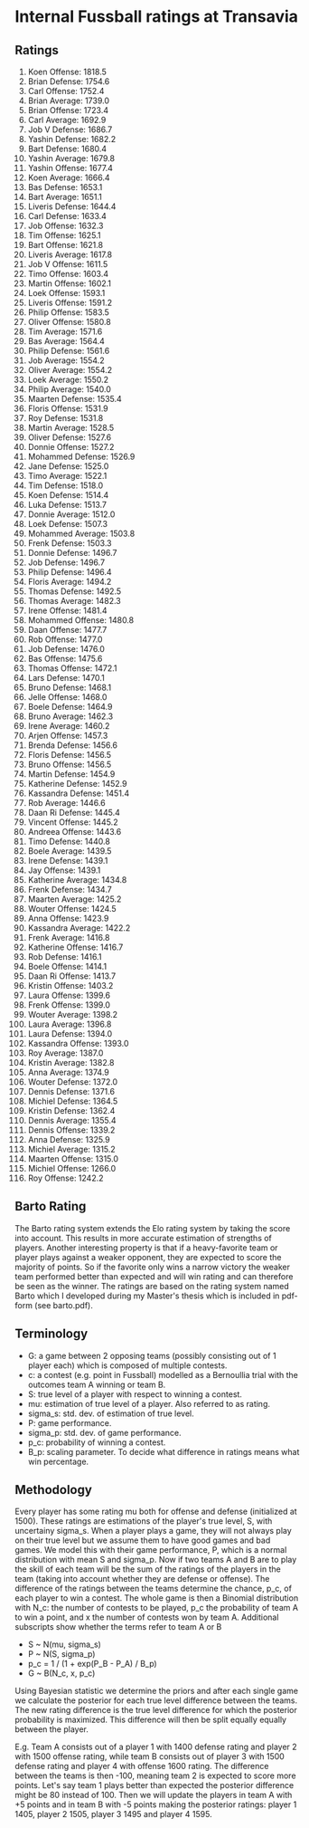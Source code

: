 # Internal Fussball ratings at Transavia
## Ratings
1. Koen Offense: 1818.5 
2. Brian Defense: 1754.6 
3. Carl Offense: 1752.4 
4. Brian Average: 1739.0 
5. Brian Offense: 1723.4 
6. Carl Average: 1692.9 
7. Job V Defense: 1686.7 
8. Yashin Defense: 1682.2 
9. Bart Defense: 1680.4 
10. Yashin Average: 1679.8 
11. Yashin Offense: 1677.4 
12. Koen Average: 1666.4 
13. Bas Defense: 1653.1 
14. Bart Average: 1651.1 
15. Liveris Defense: 1644.4 
16. Carl Defense: 1633.4 
17. Job Offense: 1632.3 
18. Tim Offense: 1625.1 
19. Bart Offense: 1621.8 
20. Liveris Average: 1617.8 
21. Job V Offense: 1611.5 
22. Timo Offense: 1603.4 
23. Martin Offense: 1602.1 
24. Loek Offense: 1593.1 
25. Liveris Offense: 1591.2 
26. Philip Offense: 1583.5 
27. Oliver Offense: 1580.8 
28. Tim Average: 1571.6 
29. Bas Average: 1564.4 
30. Philip  Defense: 1561.6 
31. Job Average: 1554.2 
32. Oliver Average: 1554.2 
33. Loek Average: 1550.2 
34. Philip Average: 1540.0 
35. Maarten Defense: 1535.4 
36. Floris Offense: 1531.9 
37. Roy Defense: 1531.8 
38. Martin Average: 1528.5 
39. Oliver Defense: 1527.6 
40. Donnie Offense: 1527.2 
41. Mohammed Defense: 1526.9 
42. Jane Defense: 1525.0 
43. Timo Average: 1522.1 
44. Tim Defense: 1518.0 
45. Koen Defense: 1514.4 
46. Luka Defense: 1513.7 
47. Donnie Average: 1512.0 
48. Loek Defense: 1507.3 
49. Mohammed Average: 1503.8 
50. Frenk  Defense: 1503.3 
51. Donnie Defense: 1496.7 
52. Job  Defense: 1496.7 
53. Philip Defense: 1496.4 
54. Floris Average: 1494.2 
55. Thomas Defense: 1492.5 
56. Thomas Average: 1482.3 
57. Irene Offense: 1481.4 
58. Mohammed Offense: 1480.8 
59. Daan Offense: 1477.7 
60. Rob Offense: 1477.0 
61. Job Defense: 1476.0 
62. Bas Offense: 1475.6 
63. Thomas Offense: 1472.1 
64. Lars Defense: 1470.1 
65. Bruno Defense: 1468.1 
66. Jelle Offense: 1468.0 
67. Boele Defense: 1464.9 
68. Bruno Average: 1462.3 
69. Irene Average: 1460.2 
70. Arjen Offense: 1457.3 
71. Brenda Defense: 1456.6 
72. Floris Defense: 1456.5 
73. Bruno Offense: 1456.5 
74. Martin Defense: 1454.9 
75. Katherine Defense: 1452.9 
76. Kassandra Defense: 1451.4 
77. Rob Average: 1446.6 
78. Daan Ri Defense: 1445.4 
79. Vincent Offense: 1445.2 
80. Andreea Offense: 1443.6 
81. Timo Defense: 1440.8 
82. Boele Average: 1439.5 
83. Irene Defense: 1439.1 
84. Jay Offense: 1439.1 
85. Katherine Average: 1434.8 
86. Frenk Defense: 1434.7 
87. Maarten Average: 1425.2 
88. Wouter Offense: 1424.5 
89. Anna Offense: 1423.9 
90. Kassandra Average: 1422.2 
91. Frenk Average: 1416.8 
92. Katherine Offense: 1416.7 
93. Rob Defense: 1416.1 
94. Boele Offense: 1414.1 
95. Daan Ri Offense: 1413.7 
96. Kristin Offense: 1403.2 
97. Laura Offense: 1399.6 
98. Frenk Offense: 1399.0 
99. Wouter Average: 1398.2 
100. Laura Average: 1396.8 
101. Laura Defense: 1394.0 
102. Kassandra Offense: 1393.0 
103. Roy Average: 1387.0 
104. Kristin Average: 1382.8 
105. Anna Average: 1374.9 
106. Wouter Defense: 1372.0 
107. Dennis Defense: 1371.6 
108. Michiel Defense: 1364.5 
109. Kristin Defense: 1362.4 
110. Dennis Average: 1355.4 
111. Dennis Offense: 1339.2 
112. Anna Defense: 1325.9 
113. Michiel Average: 1315.2 
114. Maarten Offense: 1315.0 
115. Michiel Offense: 1266.0 
116. Roy Offense: 1242.2 

## Barto Rating
The Barto rating system extends the Elo rating system by taking the score into account. This results in more accurate estimation of strengths of players. Another interesting property is that if a heavy-favorite team or player plays against a weaker opponent, they are expected to score the majority of points. So if the favorite only wins a narrow victory the weaker team performed better than expected and will win rating and can therefore be seen as the winner. The ratings are based on the rating system named Barto which I developed during my Master's thesis which is included in pdf-form (see barto.pdf).
## Terminology
- G: a game between 2 opposing teams (possibly consisting out of 1 player each) which is composed of multiple contests.
- c: a contest (e.g. point in Fussball) modelled as a Bernoullia trial with the outcomes team A winning or team B.
- S: true level of a player with respect to winning a contest.
- mu: estimation of true level of a player. Also referred to as rating.
- sigma_s: std. dev. of estimation of true level.
- P: game performance.
- sigma_p: std. dev. of game performance.
- p_c: probability of winning a contest.
- B_p: scaling parameter. To decide what difference in ratings means what win percentage.
## Methodology
Every player has some rating mu both for offense and defense (initialized at 1500). These ratings are estimations of the player's true level, S, with uncertainy sigma_s. When a player plays a game, they will not always play on their true level but we assume them to have good games and bad games. We model this with their game performance, P, which is a normal distribution with mean S and sigma_p. Now if two teams A and B are to play the skill of each team will be the sum of the ratings of the players in the team (taking into account whether they are defense or offense). The difference of the ratings between the teams determine the chance, p_c, of each player to win a contest. The whole game is then a Binomial distribution with N_c: the number of contests to be played, p_c the probability of team A to win a point, and x the number of contests won by team A. Additional subscripts show whether the terms refer to team A or B
- S ~ N(mu, sigma_s)
- P ~ N(S, sigma_p)
- p_c = 1 / (1 + exp(P_B - P_A) / B_p)
- G ~ B(N_c, x, p_c)

Using Bayesian statistic we determine the priors and after each single game we calculate the posterior for each true level difference between the teams. The new rating difference is the true level difference for which the posterior probability is maximized. This difference will then be split equally equally between the player. 

E.g. Team A consists out of a player 1 with 1400 defense rating and player 2 with 1500 offense rating, while team B consists out of player 3 with 1500 defense rating and player 4 with offense 1600 rating. The difference between the teams is then -100, meaning team 2 is expected to score more points. Let's say team 1 plays better than expected the posterior difference might be 80 instead of 100. Then we will update the players in team A with +5 points and in team B with -5 points making the posterior ratings: player 1 1405, player 2 1505, player 3 1495 and player 4 1595.